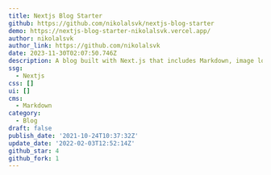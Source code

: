 ```yaml
---
title: Nextjs Blog Starter
github: https://github.com/nikolalsvk/nextjs-blog-starter
demo: https://nextjs-blog-starter-nikolalsvk.vercel.app/
author: nikolalsvk
author_link: https://github.com/nikolalsvk
date: 2023-11-30T02:07:50.746Z
description: A blog built with Next.js that includes Markdown, image loading, sitemap, etc
ssg:
  - Nextjs
css: []
ui: []
cms:
  - Markdown
category:
  - Blog
draft: false
publish_date: '2021-10-24T10:37:32Z'
update_date: '2022-02-03T12:52:14Z'
github_star: 4
github_fork: 1
---
```

